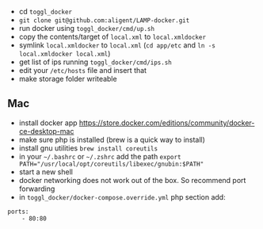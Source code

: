 * cd `toggl_docker`
* `git clone git@github.com:aligent/LAMP-docker.git`
* run docker using `toggl_docker/cmd/up.sh`
* copy the contents/target of `local.xml` to `local.xmldocker` 
* symlink `local.xmldocker` to `local.xml` (`cd app/etc` and `ln -s local.xmldocker local.xml`)
* get list of ips running `toggl_docker/cmd/ips.sh`
* edit your `/etc/hosts` file and insert that
* make storage folder writeable

## Mac

* install docker app https://store.docker.com/editions/community/docker-ce-desktop-mac
* make sure php is installed (brew is a quick way to install) 
* install gnu utilities `brew install coreutils`
* in your `~/.bashrc` or `~/.zshrc` add the path `export PATH="/usr/local/opt/coreutils/libexec/gnubin:$PATH"`
* start a new shell
* docker networking does not work out of the box. So recommend port forwarding
* in `toggl_docker/docker-compose.override.yml` php section add:
```
ports:
    - 80:80
```